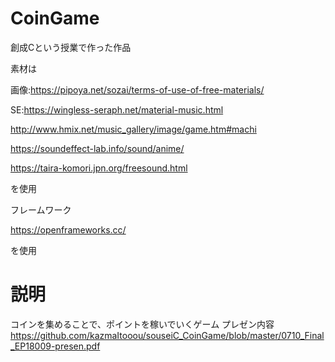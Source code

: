 # CoinGame
創成Cという授業で作った作品

素材は

画像:https://pipoya.net/sozai/terms-of-use-of-free-materials/

SE:https://wingless-seraph.net/material-music.html

http://www.hmix.net/music_gallery/image/game.htm#machi

https://soundeffect-lab.info/sound/anime/

https://taira-komori.jpn.org/freesound.html

を使用

フレームワーク

https://openframeworks.cc/

を使用
# 説明
コインを集めることで、ポイントを稼いでいくゲーム
プレゼン内容
https://github.com/kazmaItooou/souseiC_CoinGame/blob/master/0710_Final_EP18009-presen.pdf
